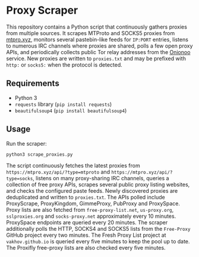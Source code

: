 # Proxy Scraper

This repository contains a Python script that continuously gathers proxies from multiple sources. It scrapes MTProto and SOCKS5 proxies from [mtpro.xyz](https://mtpro.xyz), monitors several pastebin-like feeds for `IP:PORT` entries, listens to numerous IRC channels where proxies are shared, polls a few open proxy APIs, and periodically collects public Tor relay addresses from the [Onionoo](https://onionoo.torproject.org) service. New proxies are written to `proxies.txt` and may be prefixed with `http:` or `socks5:` when the protocol is detected.

## Requirements
- Python 3
- `requests` library (`pip install requests`)
- `beautifulsoup4` (`pip install beautifulsoup4`)

## Usage
Run the scraper:

```bash
python3 scrape_proxies.py
```

The script continuously fetches the latest proxies from `https://mtpro.xyz/api/?type=mtproto` and `https://mtpro.xyz/api/?type=socks`, listens on many proxy-sharing IRC channels, queries a collection of free proxy APIs, scrapes several public proxy listing websites, and checks the configured paste feeds. Newly discovered proxies are deduplicated and written to `proxies.txt`.
The APIs polled include ProxyScrape, ProxyKingdom, GimmeProxy, PubProxy and ProxySpace. Proxy lists are also fetched from `free-proxy-list.net`, `us-proxy.org`, `sslproxies.org` and `socks-proxy.net` approximately every 10 minutes. ProxySpace endpoints are queried every 20 minutes.
The scraper additionally polls the HTTP, SOCKS4 and SOCKS5 lists from the `Free-Proxy` GitHub project every two minutes. The Fresh Proxy List project at `vakhov.github.io` is queried every five minutes to keep the pool up to date.
The Proxifly free-proxy lists are also checked every five minutes.
